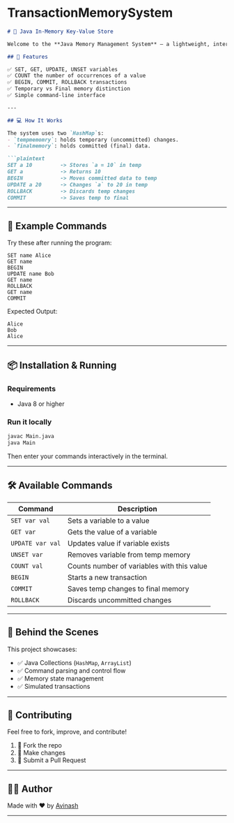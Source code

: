# TransactionMemorySystem

````markdown
# 🧠 Java In-Memory Key-Value Store

Welcome to the **Java Memory Management System** — a lightweight, interactive CLI application that lets you store, retrieve, update, and manage key-value pairs in memory, with simple **transaction-like operations**.

## 🚀 Features

✅ SET, GET, UPDATE, UNSET variables  
✅ COUNT the number of occurrences of a value  
✅ BEGIN, COMMIT, ROLLBACK transactions  
✅ Temporary vs Final memory distinction  
✅ Simple command-line interface  

---

## 💻 How It Works

The system uses two `HashMap`s:
- `tempmemomry`: holds temporary (uncommitted) changes.
- `finalmemory`: holds committed (final) data.

```plaintext
SET a 10         -> Stores `a = 10` in temp
GET a            -> Returns 10
BEGIN            -> Moves committed data to temp
UPDATE a 20      -> Changes `a` to 20 in temp
ROLLBACK         -> Discards temp changes
COMMIT           -> Saves temp to final
````

---

## 🧪 Example Commands

Try these after running the program:

```
SET name Alice
GET name
BEGIN
UPDATE name Bob
GET name
ROLLBACK
GET name
COMMIT
```

Expected Output:

```
Alice
Bob
Alice
```

---

## 📦 Installation & Running

### Requirements

* Java 8 or higher

### Run it locally

```bash
javac Main.java
java Main
```

Then enter your commands interactively in the terminal.

---

## 🛠 Available Commands

| Command          | Description                                |
| ---------------- | ------------------------------------------ |
| `SET var val`    | Sets a variable to a value                 |
| `GET var`        | Gets the value of a variable               |
| `UPDATE var val` | Updates value if variable exists           |
| `UNSET var`      | Removes variable from temp memory          |
| `COUNT val`      | Counts number of variables with this value |
| `BEGIN`          | Starts a new transaction                   |
| `COMMIT`         | Saves temp changes to final memory         |
| `ROLLBACK`       | Discards uncommitted changes               |

---

## 🧠 Behind the Scenes

This project showcases:

* ✅ Java Collections (`HashMap`, `ArrayList`)
* ✅ Command parsing and control flow
* ✅ Memory state management
* ✅ Simulated transactions

---

## 🙌 Contributing

Feel free to fork, improve, and contribute!

1. 🍴 Fork the repo
2. 🔧 Make changes
3. 🔁 Submit a Pull Request

---

## 👨‍💻 Author

Made with ❤️ by [Avinash](#)

---
